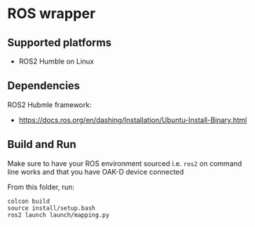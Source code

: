# ROS wrapper

## Supported platforms

* ROS2 Humble on Linux

## Dependencies

ROS2 Hubmle framework:

* https://docs.ros.org/en/dashing/Installation/Ubuntu-Install-Binary.html

## Build and Run

Make sure to have your ROS environment sourced i.e. `ros2` on command line works and that you have OAK-D device connected

From this folder, run:
```
colcon build
source install/setup.bash
ros2 launch launch/mapping.py
```
